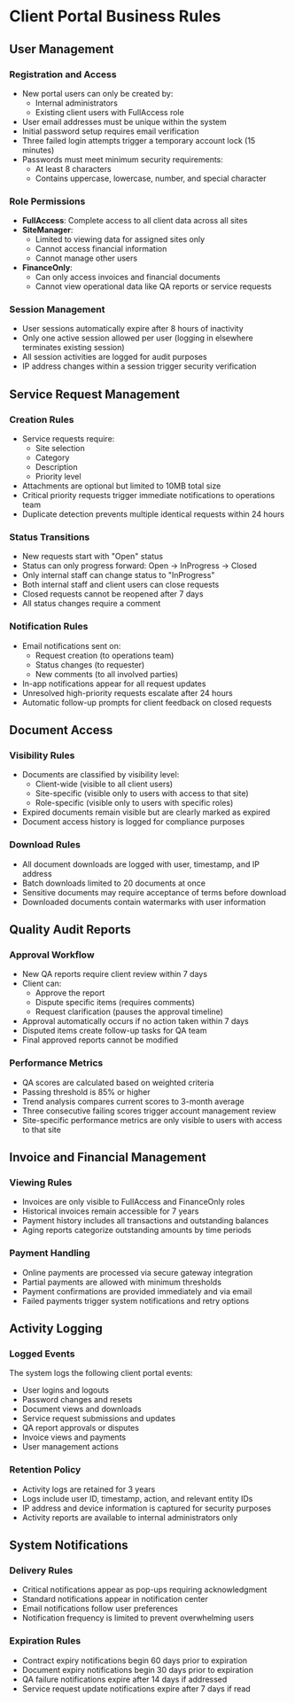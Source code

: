 
# Client Portal Business Rules

## User Management

### Registration and Access
- New portal users can only be created by:
  - Internal administrators
  - Existing client users with FullAccess role
- User email addresses must be unique within the system
- Initial password setup requires email verification
- Three failed login attempts trigger a temporary account lock (15 minutes)
- Passwords must meet minimum security requirements:
  - At least 8 characters
  - Contains uppercase, lowercase, number, and special character

### Role Permissions
- **FullAccess**: Complete access to all client data across all sites
- **SiteManager**: 
  - Limited to viewing data for assigned sites only
  - Cannot access financial information
  - Cannot manage other users
- **FinanceOnly**: 
  - Can only access invoices and financial documents
  - Cannot view operational data like QA reports or service requests

### Session Management
- User sessions automatically expire after 8 hours of inactivity
- Only one active session allowed per user (logging in elsewhere terminates existing session)
- All session activities are logged for audit purposes
- IP address changes within a session trigger security verification

## Service Request Management

### Creation Rules
- Service requests require:
  - Site selection
  - Category
  - Description
  - Priority level
- Attachments are optional but limited to 10MB total size
- Critical priority requests trigger immediate notifications to operations team
- Duplicate detection prevents multiple identical requests within 24 hours

### Status Transitions
- New requests start with "Open" status
- Status can only progress forward: Open → InProgress → Closed
- Only internal staff can change status to "InProgress"
- Both internal staff and client users can close requests
- Closed requests cannot be reopened after 7 days
- All status changes require a comment

### Notification Rules
- Email notifications sent on:
  - Request creation (to operations team)
  - Status changes (to requester)
  - New comments (to all involved parties)
- In-app notifications appear for all request updates
- Unresolved high-priority requests escalate after 24 hours
- Automatic follow-up prompts for client feedback on closed requests

## Document Access

### Visibility Rules
- Documents are classified by visibility level:
  - Client-wide (visible to all client users)
  - Site-specific (visible only to users with access to that site)
  - Role-specific (visible only to users with specific roles)
- Expired documents remain visible but are clearly marked as expired
- Document access history is logged for compliance purposes

### Download Rules
- All document downloads are logged with user, timestamp, and IP address
- Batch downloads limited to 20 documents at once
- Sensitive documents may require acceptance of terms before download
- Downloaded documents contain watermarks with user information

## Quality Audit Reports

### Approval Workflow
- New QA reports require client review within 7 days
- Client can:
  - Approve the report
  - Dispute specific items (requires comments)
  - Request clarification (pauses the approval timeline)
- Approval automatically occurs if no action taken within 7 days
- Disputed items create follow-up tasks for QA team
- Final approved reports cannot be modified

### Performance Metrics
- QA scores are calculated based on weighted criteria
- Passing threshold is 85% or higher
- Trend analysis compares current scores to 3-month average
- Three consecutive failing scores trigger account management review
- Site-specific performance metrics are only visible to users with access to that site

## Invoice and Financial Management

### Viewing Rules
- Invoices are only visible to FullAccess and FinanceOnly roles
- Historical invoices remain accessible for 7 years
- Payment history includes all transactions and outstanding balances
- Aging reports categorize outstanding amounts by time periods

### Payment Handling
- Online payments are processed via secure gateway integration
- Partial payments are allowed with minimum thresholds
- Payment confirmations are provided immediately and via email
- Failed payments trigger system notifications and retry options

## Activity Logging

### Logged Events
The system logs the following client portal events:
- User logins and logouts
- Password changes and resets
- Document views and downloads
- Service request submissions and updates
- QA report approvals or disputes
- Invoice views and payments
- User management actions

### Retention Policy
- Activity logs are retained for 3 years
- Logs include user ID, timestamp, action, and relevant entity IDs
- IP address and device information is captured for security purposes
- Activity reports are available to internal administrators only

## System Notifications

### Delivery Rules
- Critical notifications appear as pop-ups requiring acknowledgment
- Standard notifications appear in notification center
- Email notifications follow user preferences
- Notification frequency is limited to prevent overwhelming users

### Expiration Rules
- Contract expiry notifications begin 60 days prior to expiration
- Document expiry notifications begin 30 days prior to expiration
- QA failure notifications expire after 14 days if addressed
- Service request update notifications expire after 7 days if read
